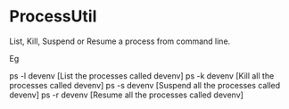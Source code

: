 ProcessUtil
===========

List, Kill, Suspend or Resume a process from command line.

Eg 

ps -l devenv [List the processes called devenv]
ps -k devenv [Kill all the processes called devenv]
ps -s devenv [Suspend all the processes called devenv]
ps -r devenv [Resume all the processes called devenv]
